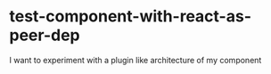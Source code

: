 # test-component-with-react-as-peer-dep
I want to experiment with a plugin like architecture of my component
